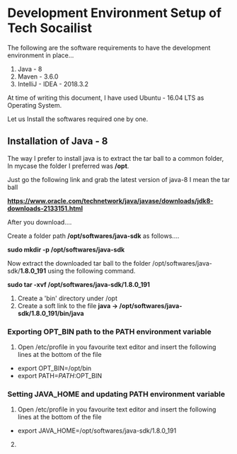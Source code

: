 # Development Environment Setup of Tech Socailist

The following are the software requirements to have the development environment in place...

1. Java - 8
2. Maven - 3.6.0
3. IntelliJ - IDEA - 2018.3.2

At time of writing this document, I have used Ubuntu - 16.04 LTS as Operating System.

Let us Install the softwares required one by one.

## Installation of Java - 8

The way I prefer to install java is to extract the tar ball to a common folder, In mycase the folder I preferred was **/opt**.

Just go the following link and grab the latest version of java-8 I mean the tar ball 

**https://www.oracle.com/technetwork/java/javase/downloads/jdk8-downloads-2133151.html**

After you download....

Create a folder path **/opt/softwares/java-sdk** as follows....

**sudo mkdir -p /opt/softwares/java-sdk**


Now extract the downloaded tar ball to the folder /opt/softwares/java-sdk/**1.8.0_191** using the following command.

**sudo tar -xvf <tar-file> /opt/softwares/java-sdk/1.8.0_191**

1. Create a 'bin' directory under /opt
2. Create a soft link to the file **java -> /opt/softwares/java-sdk/1.8.0_191/bin/java**

### Exporting OPT_BIN path to the PATH environment variable
1. Open /etc/profile in you favourite text editor and insert the following lines at the bottom of the file
  - export OPT_BIN=/opt/bin
  - export PATH=$PATH:$OPT_BIN

### Setting JAVA_HOME and updating PATH environment variable
1. Open /etc/profile in you favourite text editor and insert the following lines at the bottom of the file
  - export JAVA_HOME=/opt/softwares/java-sdk/1.8.0_191
2. 

